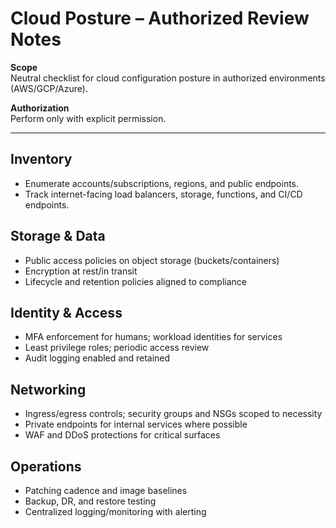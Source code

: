 # Cloud Posture – Authorized Review Notes

**Scope**  
Neutral checklist for cloud configuration posture in authorized environments (AWS/GCP/Azure).

**Authorization**  
Perform only with explicit permission.

---

## Inventory
- Enumerate accounts/subscriptions, regions, and public endpoints.
- Track internet-facing load balancers, storage, functions, and CI/CD endpoints.

## Storage & Data
- Public access policies on object storage (buckets/containers)
- Encryption at rest/in transit
- Lifecycle and retention policies aligned to compliance

## Identity & Access
- MFA enforcement for humans; workload identities for services
- Least privilege roles; periodic access review
- Audit logging enabled and retained

## Networking
- Ingress/egress controls; security groups and NSGs scoped to necessity
- Private endpoints for internal services where possible
- WAF and DDoS protections for critical surfaces

## Operations
- Patching cadence and image baselines
- Backup, DR, and restore testing
- Centralized logging/monitoring with alerting
